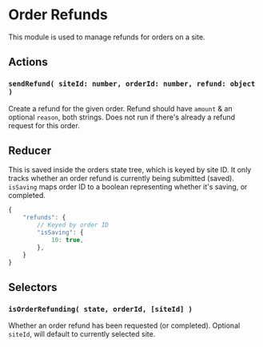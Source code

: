 Order Refunds
=============

This module is used to manage refunds for orders on a site.

## Actions

### `sendRefund( siteId: number, orderId: number, refund: object )`

Create a refund for the given order. Refund should have `amount` & an optional `reason`, both strings. Does not run if there's already a refund request for this order.

## Reducer

This is saved inside the orders state tree, which is keyed by site ID. It only tracks whether an order refund is currently being submitted (saved). `isSaving` maps order ID to a boolean representing whether it's saving, or completed.

```js
{
	"refunds": {
		// Keyed by order ID
		"isSaving": {
			10: true,
		},
	}
}
```

## Selectors

### `isOrderRefunding( state, orderId, [siteId] )`

Whether an order refund has been requested (or completed). Optional `siteId`, will default to currently selected site.
